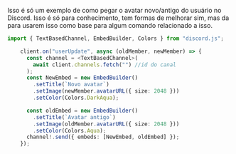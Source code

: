Isso é só um exemplo de como pegar o avatar novo/antigo do usuário no Discord. Isso é só para conhecimento, tem formas de melhorar sim, mas da para usarem isso como base para algum comando relacionado a isso.
```ts
import { TextBasedChannel, EmbedBuilder, Colors } from "discord.js";

    client.on("userUpdate", async (oldMember, newMember) => {
      const channel = <TextBasedChannel>(
        await client.channels.fetch("") //id do canal
      );
      const NewEmbed = new EmbedBuilder()
        .setTitle(`Novo avatar`)
        .setImage(newMember.avatarURL({ size: 2048 }))
        .setColor(Colors.DarkAqua);

      const oldEmbed = new EmbedBuilder()
        .setTitle(`Avatar antigo`)
        .setImage(oldMember.avatarURL({ size: 2048 }))
        .setColor(Colors.Aqua);
      channel!.send({ embeds: [NewEmbed, oldEmbed] });
    });
```
